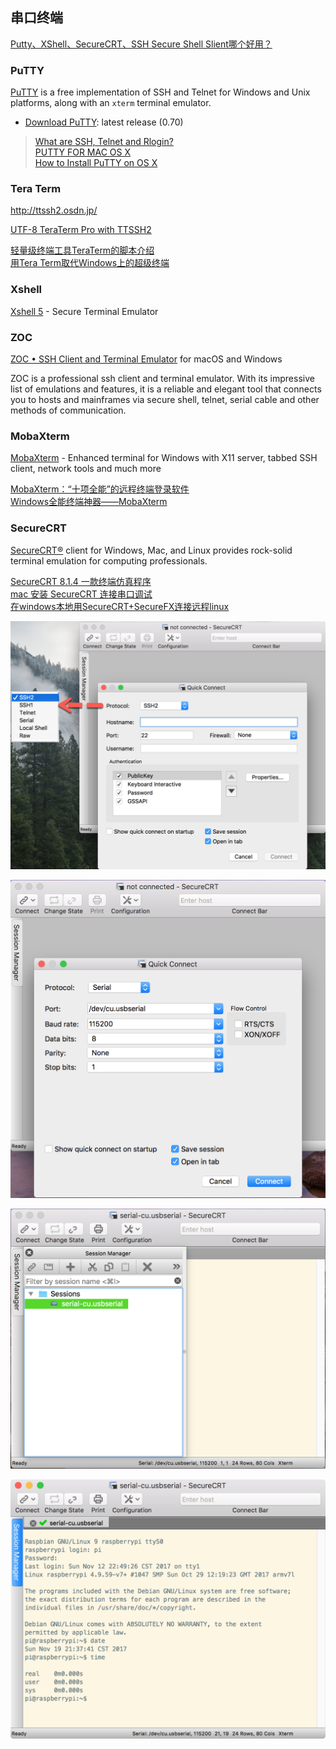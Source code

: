 ## 串口终端
[Putty、XShell、SecureCRT、SSH Secure Shell Slient哪个好用？](https://www.zhihu.com/question/25344597)  

### PuTTY
[PuTTY](https://www.chiark.greenend.org.uk/~sgtatham/putty/) is a free implementation of SSH and Telnet for Windows and Unix platforms, along with an `xterm` terminal emulator.

- [Download PuTTY](https://www.chiark.greenend.org.uk/~sgtatham/putty/latest.html): latest release (0.70)  

> [What are SSH, Telnet and Rlogin?](https://the.earth.li/~sgtatham/putty/0.70/htmldoc/Chapter1.html#intro)  
> [PUTTY FOR MAC OS X](https://www.ssh.com/ssh/putty/mac/)  
> [How to Install PuTTY on OS X](http://www.dotresults.com/2009/10/28/how-to-install-putty-on-os-x/)  

### Tera Term
http://ttssh2.osdn.jp/

[UTF-8 TeraTerm Pro with TTSSH2](http://ttssh2.sourceforge.jp/)  

[轻量级终端工具TeraTerm的脚本介绍](http://blog.csdn.net/xuyeyan/article/details/8138144)  
[用Tera Term取代Windows上的超级终端](http://blog.csdn.net/gxp/article/details/9169319)  

### Xshell
[Xshell 5](https://www.netsarang.com/products/xsh_overview.html) - Secure Terminal Emulator  

### ZOC
[ZOC • SSH Client and Terminal Emulator](https://www.emtec.com/zoc/) for macOS and Windows

ZOC is a professional ssh client and terminal emulator. With its impressive list of emulations and features, it is a reliable and elegant tool that connects you to hosts and mainframes via secure shell, telnet, serial cable and other methods of communication.

### MobaXterm
[MobaXterm](https://mobaxterm.mobatek.net/) - Enhanced terminal for Windows with X11 server, tabbed SSH client, network tools and much more  

[MobaXterm：“十项全能”的远程终端登录软件](https://segmentfault.com/a/1190000000483148)  
[Windows全能终端神器——MobaXterm](https://www.isharebest.com/mobaxterm.htm)  

### SecureCRT
[SecureCRT®](https://www.vandyke.com/products/securecrt/) client for Windows, Mac, and Linux provides rock-solid terminal emulation for computing professionals.

[SecureCRT 8.1.4 一款终端仿真程序](http://xclient.info/s/securecrt.html?_=baf317d2a9932afca9b32c327f8a34c9)  
[mac 安装 SecureCRT 连接串口调试](http://blog.csdn.net/XieYupeng520/article/details/47285371)  
[在windows本地用SecureCRT+SecureFX连接远程linux](http://blog.csdn.net/funboy11/article/details/52498145)  

![3-SecureCRT-Quick_Connect](3-serial_connection/SecureCRT/3-SecureCRT-Quick_Connect.png)

![4-SecureCRT-Quick_Connect-Serial2Raspbian](3-serial_connection/SecureCRT/4-SecureCRT-Quick_Connect-Serial2Raspbian.png)

![5-SecureCRT-Session-Manager](3-serial_connection/SecureCRT/5-SecureCRT-Session-Manager.png)

![6-SecureCRT-Sessions-serial](3-serial_connection/SecureCRT/6-SecureCRT-Sessions-serial.png)
